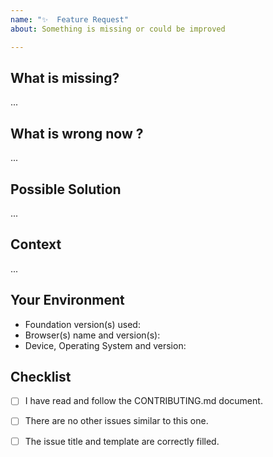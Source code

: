 ```yaml
---
name: "✨  Feature Request"
about: Something is missing or could be improved

---
```


<!------------------------------------------------------------------------------
│                  Please fill the following template.
│           For more information, see the CONTRIBUTING.md document
│            
│       ⚠ Only submit feature requests here. For help or questions to
│       the community, see the forum: https://nulllogic.github.io/xiigrid
└------------------------------------------------------------------------------>

## What is missing?
<!-------------------------------------------------------------------
│   How the feature should work / how you would use it ?
└------------------------------------------------------------------->

...


## What is wrong now ?
<!-------------------------------------------------------------------
|   What are the current workarounds and how are they insufficient ?
└------------------------------------------------------------------->

...


## Possible Solution
<!-------------------------------------------------------------------
│   [Optional] You can suggest ideas how to implement the feature.
└------------------------------------------------------------------->

...


## Context
<!-------------------------------------------------------------------
│   [Optional] How has this issue affected you? What are you trying
│   to accomplish? Providing context helps us come up with a solution
│   that is most useful in the real world.
└------------------------------------------------------------------->

...


## Your Environment
<!-------------------------------------------------------------------
│   Include as many relevant details about the context and environment
│   you are using. You can also provide logs if relevant.
└------------------------------------------------------------------->
- Foundation version(s) used:
- Browser(s) name and version(s):
- Device, Operating System and version:


## Checklist
<!-------------------------------------------------------------------
│   Please ensure that all the following points are respected.
│   Fill with [x] the boxes once the rule is respected.
└------------------------------------------------------------------->
- [ ] I have read and follow the CONTRIBUTING.md document.
- [ ] There are no other issues similar to this one.
- [ ] The issue title and template are correctly filled.


<!------------------------------------------------------------------------------
            For more information, see the CONTRIBUTING.md document
              Thank you for your issue report and happy coding ;)
------------------------------------------------------------------------------->
